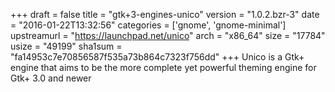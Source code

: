 +++
draft = false
title = "gtk+3-engines-unico"
version = "1.0.2.bzr-3"
date = "2016-01-22T13:32:56"
categories = ['gnome', 'gnome-minimal']
upstreamurl = "https://launchpad.net/unico"
arch = "x86_64"
size = "17784"
usize = "49199"
sha1sum = "fa14953c7e70856587f535a73b864c7323f756dd"
+++
Unico is a Gtk+ engine that aims to be the more complete yet powerful theming engine for Gtk+ 3.0 and newer
